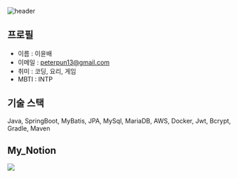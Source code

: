 ![header](https://capsule-render.vercel.app/api?type=rect&height=200&text=BDCOOT&fontAlign=70&stroke=00FF00&strokeWidth=3)


## 프로필

- 이름 : 이윤배
- 이메일 : peterpun13@gmail.com
- 취미 : 코딩, 요리, 게임
- MBTI : INTP

## 기술 스택

Java, SpringBoot, MyBatis, JPA, MySql, MariaDB, AWS, Docker, Jwt, Bcrypt,  Gradle, Maven

## My_Notion

<a href="https://material-laborer-bf1.notion.site/589f90db0f5c4904a2739fb4d44ab702?pvs=4" target="_blank"><img src="https://img.shields.io/badge/#000000-000000?style=for-the-badge&logo=000000&logoColor=000000"/></a>


<!--
**BDCOOT/BDCOOT** is a ✨ _special_ ✨ repository because its `README.md` (this file) appears on your GitHub profile.

Here are some ideas to get you started:

- 🔭 I’m currently working on ...
- 🌱 I’m currently learning ...
- 👯 I’m looking to collaborate on ...
- 🤔 I’m looking for help with ...
- 💬 Ask me about ...
- 📫 How to reach me: ...
- 😄 Pronouns: ...
- ⚡ Fun fact: ...
-->
